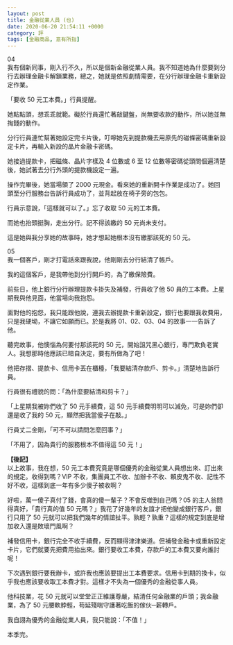 ```yaml
---
layout: post
title: 金融從業人員 (也)
date: 2020-06-20 21:54:11 +0000
category: 評
tags: [金融商品, 意有所指]
---
```


04<br>
我有個新同事，剛入行不久，所以是個新金融從業人員。我不知道她為什麼要到分行去辦理金融卡解鎖業務，總之，她就是依照劇情需要，在分行辦理金融卡重新設定作業。

「要收 50 元工本費。」行員提醒。

<!--more-->

她點點頭，想乖乖就範。礙於行員還忙著敲鍵盤，尚無要收款的動作，所以她並無掏錢的動作。

分行行員連忙幫著她設定完卡片後，叮嚀她先到提款機去用原先的磁條密碼重新設定卡片，再輸入新設的晶片金融卡密碼。

她接過提款卡，把磁條、晶片字樣及 4 位數或 6 至 12 位數等密碼從頭問個遍清楚後，她試著去分行外頭的提款機設定一遍。

操作完畢後，她當場領了 2000 元現金。看來她的重新開卡作業是成功了。她回頭至分行服務台告訴行員成功了，並背起放在椅子旁的包包。

行員示意說，「這樣就可以了。」忘了收取 50 元的工本費。

而她也抬頭挺胸，走出分行。記不得該繳的 50 元尚未支付。

這是她與我分享她的故事時，她才想起她根本沒有繳那該死的 50 元。



05<br>
我一個客戶，剛才打電話來跟我說，他剛剛去分行結清了帳戶。

我的這個客戶，是我帶他到分行開戶的，為了繳保險費。

前些日，他上銀行分行辦理提款卡掛失及補發，行員收了他 50 員的工本費。上星期我與他見面，他當場向我抱怨。

面對他的抱怨，我只能跟他說，連我去辦提款卡重新設定，銀行也要跟我收費用，只是我硬坳，不讓它如願而已。於是我將 01、02、03、04 的故事一一告訴了他。

聽完故事，他懊惱為何要付那該死的 50 元，開始詛咒黑心銀行，專門欺負老實人。我想那時他應該已暗自決定，要有所做為了吧！

他把存摺、提款卡、信用卡丟在櫃檯，「我要結清存款戶、剪卡。」清楚地告訴行員。

行員很有禮貌的問：「為什麼要結清和剪卡？」

「上星期我被妳們收了 50 元手續費，這 50 元手續費明明可以減免，可是妳們卻還是收了我的 50 元，顯然把我當傻子在敲。」

行員丈二金剛，「可不可以請問怎麼回事？」

「不用了，因為貴行的服務根本不值得這 50 元！」


**【後記】**<br>
以上故事，我在想，50 元工本費究竟是哪個優秀的金融從業人員想出來、訂出來的規定。收得到嗎？VIP 不收，集團員工不收、加辦卡不收、賴皮鬼不收、記性不好不收，這樣到底一年有多少傻子被收啊？

好啦，萬一傻子真付了錢，會真的傻一輩子？不會反噬到自己嗎？05 的主人翁問得真好，「貴行真的值 50 元嗎？」我花了好幾年的友誼才把他變成銀行客戶，銀行只用了 50 元就可以把我們幾年的情誼扯平。孰輕？孰重？這樣的規定到底是增加收入還是敗壞門風啊？

補發信用卡，銀行完全不收手續費，反而顯得津津樂道。但補發金融卡或重新設定卡片，它們就要先把費用抬出來。銀行要收工本費，存款戶的工本費又要向誰討呢！

下次遇到銀行要我辦卡，或許我也應該要提出工本費要求。信用卡到期的換卡，似乎我也應該要收取工本費才對。這樣才不失為一個優秀的金融從事人員。

他科技業，花 50 元就可以堂堂正正維護尊嚴，結清任何金融業的戶頭；我金融業，為了 50 元腰軟脖輕，苟延殘喘守護著吃飯的傢伙─薪轉戶。

我自詡為優秀的金融從業人員，我只能說：「不值！」


本季完。
